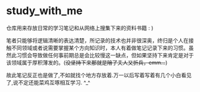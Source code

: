 # study_with_me
仓库用来存放日常的学习笔记和从网络上搜集下来的资料书籍  : )

笔者只能够将逻辑清晰的表达清楚，所记录的技术也并非很深奥，终归是个人在接触不同领域或者说需要掌握某个方向知识时，本人有着做笔记记录下来的习惯。虽然此习惯会导致做任何事前期总是会比较慢这一缺点，但如果坚持下来肯定是对于该领域属于厚积薄发的。(<s>没坚持下来那就是陪了夫人又折兵，emm...</s>)

故此笔记反正也是做了,不如就找个地方存放着.万一以后写着写着有几个小白看见了,说不定还能菜鸡互啄相互学习.   ^_^
